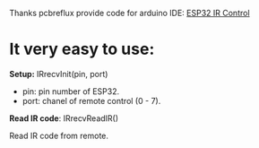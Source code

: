 Thanks pcbreflux provide code for arduino IDE: [ESP32 IR Control](https://github.com/pcbreflux/espressif/tree/master/esp32/arduino/sketchbook/ESP32_IR_Remote)

# It very easy to use:

**Setup:** IRrecvInit(pin, port)

- pin: pin number of ESP32.
- port: chanel of remote control (0 - 7).

**Read IR code**: IRrecvReadIR()

Read IR code from remote.
